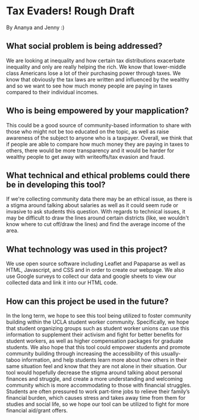 # Tax Evaders! Rough Draft
  By Ananya and Jenny :)



  ## What social problem is being addressed?
    
We are looking at inequality and how certain tax distributions exacerbate inequality and only are really helping the rich. We know that lower-middle class Americans lose a lot of their purchasing power through taxes. We know that obviously the tax laws are written and influenced by the wealthy and so we want to see how much money people are paying in taxes compared to their individual incomes. 
    
   ## Who is being empowered by your mapplication?
    
This could be a good source of community-based information to share with those who might not be too educated on the topic, as well as raise awareness of the subject to anyone who is a taxpayer. Overall, we think that if people are able to compare how much money they are paying in taxes to others, there would be more transparency and it would be harder for wealthy people to get away with writeoffs/tax evasion and fraud. 

   ## What technical and ethical problems could there be in developing this tool?
    
If we're collecting community data there may be an ethical issue, as there is a stigma around talking about salaries as well as it could seem rude or invasive to ask students this question. With regards to technical issues, it may be difficult to draw the lines around certain districts (like, we wouldn't know where to cut off/draw the lines) and find the average income of the area. 

  ## What technology was used in this project?
We use open source software including Leaflet and Papaparse as well as HTML, Javascript, and CSS and in order to create our webpage. We also use Google surveys to collect our data and google sheets to view our collected data and link it into our HTML code. 
  ## How can this project be used in the future?
 In the long term, we hope to see this tool being utilized to foster community building within the UCLA student worker community. Specifically, we hope that student organizing groups such as student worker unions can use this information to supplement their activism and fight for better benefits for student workers, as well as higher compensation packages for graduate students. We also hope that this tool could empower students and promote community building through increasing the accessibility of this usually-taboo information, and help students learn more about how others in their same situation feel and know that they are not alone in their situation. Our tool would hopefully decrease the stigma around talking about personal finances and struggle, and create a more understanding and welcoming community which is more accommodating to those with financial struggles. Students are often pressured to work part-time jobs to relieve their family’s financial burden, which causes stress and takes away time from them for studies and social life, so we hope our tool can be utilized to fight for more financial aid/grant offers.
